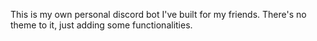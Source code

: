 This is my own personal discord bot I've built for my friends. There's no theme to it, just adding some functionalities.

